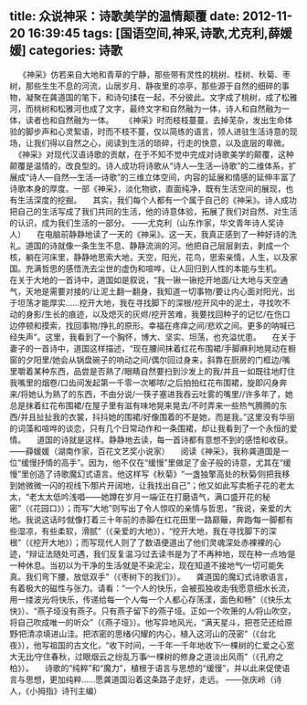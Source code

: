 title: 众说神采：诗歌美学的温情颠覆
date: 2012-11-20 16:39:45
tags: [国语空间,神采,诗歌,尤克利,薛媛媛]
categories: 诗歌
---
  &nbsp;
   &nbsp;
   《神采》仿若来自大地和青草的宁静，那些带有灵性的桃树、桂树、秋菊、枣树，那些生生不息的河流，山居岁月、静夜里的凉亭，那些源于自然的细碎的事物，凝聚在龚道国的笔下，和诗句揉在一起，不分彼此。文字成了桃树，成了松雅河，而桃树和松雅河也成了文字，最终文字和自然融为一体，诗人和自然融为一体，读者也和自然融为一体。
  &nbsp;
   &nbsp;
   《神<!-- more -->采》时而枝枝蔓蔓，去掉芜杂，发出生命体验的脚步声和心灵絮语，时而不枝不蔓，仅以简练的语言，领人进驻生活诗意的现场，让我们得以自然之心，阅读到生活的琐碎，行走的快意，以及底层的卑微。
  &nbsp;
   &nbsp;
   《神采》对现代汉语诗歌的贡献，在于不知不觉中完成对诗歌美学的颠覆，这种颠覆是温情的，改良型的。诗人成功将诗歌从“诗人—生活—诗歌”的二维体系，扩展成“诗人—自然—生活—诗歌”的三维立体空间，内容的延展和情感的延伸丰富了诗歌本身的厚度。一部《神采》，淡化物欲，直面纯净，既有生活空间的展现，也有生活深度的挖掘。
  &nbsp;
   &nbsp;
   其实，我们每个人都有一个属于自己的《神采》。诗人成功把自己的生活写成了我们共同的生活，他的诗意体验，拓展了我们对自然、对生活的认识，成为我们生活的一部分。
  ——尤克利（山东作家，华文青年诗人奖诗人）
  &nbsp;
   &nbsp;
   在电脑前静静地读了一天的《神采》。这一天，我真正感到了一种好诗的洗礼。道国的诗就像一条生生不息、静静流淌的河。他把自己层层剥去，剥成一个核，躺在河床里，静静地思索大地，天空，阳光，花鸟，思索亲情，人生，以及家国。充满哲思的感悟洗去尘世的虚伪和喧哗，让人回归到人性的本能与生机。
  &nbsp;
   &nbsp;
   在关于大地的一首诗中，道国如是叙说，“我一锹一锹挖开地面/让大地与天空通气，天地是需要对接的/让泥土翻一翻身，我知道一切事物/要让内心面对阳光，出于坦荡才能厚实……挖开大地，我在寻找脚下的深根/挖开风中的泥土，寻找吹不动的身影/生长的痕迹，以及熄灭的灰烬/挖开苦难，我要找回种子的记忆/在伤口边停顿和摸索，找回事物/挣扎的原形。幸福在疼痒之间/悲欢之间。更多的呐喊已经失声”。这里，我看到了一个胸怀，博大、坚实、坦荡，也充溢忧患。
  &nbsp;
   &nbsp;
   在关于妻子的一首诗中，道国这样描述，“现在腰间抹着红花布围裙/手脚麻利地晃动在橱窗的夕阳里/她会从锅盘碗子的响动之间/偶尔回过身来，斜靠在厨房的门框边/嘴里嚼着某种东西，品尝是否熟了/眼睛自然要扫到沙发上的我/并且一如既往地盯住我嘴里的烟卷/口齿间发起第一千零一次嘟哝/之后拍拍红花布围裙，旋即闪身奔来/将她认为熟了的东西，不由分说/一筷子塞进我吞云吐雾的嘴里//许多年了，她总是抹着红花布围裙/在屋子里有滋有味地晃来晃去/不时弄来一些热气腾腾的东西/并且扯扯我的衣裳，抖抖她的围裙/好像围着的不是她，而是我。”这里没有华丽的词藻和喧哗的谈恋，只有几个日常动作和一条围裙，却让我看到了一个永恒的爱情。
  &nbsp;
   &nbsp;
   道国的诗就是这样。静静地去读，每一首诗都有意想不到的感悟和收获。
  ——薛媛媛（湖南作家，百花文艺奖小说家）
  &nbsp;
   &nbsp;
   阅读《神采》，我称龚道国是一位“缓慢抒情的高手”。因为，他不仅在“缓慢”里做足了金子般的诗意，尤其在“缓慢”里创造了诗歌魔幻式语言。他这样写《秋菊》“一盏独擎高处的秋菊∕则把我移到她微微一闪的视线下∕那片开阔地，让我找出自己”；他又如此写卖栀子花的老太太，“老太太低吟浅唱——她蹲在岁月一端∕正在打磨语气，满口盛开花的秘密”（《花园口》）；而写“大地”则写出了令人惊叹的亲情与哲思，“我说，亲爱的大地。我说这话时∕就像打着三十年前的赤脚∕在红花田里一路巅簸，奔跑∕每一脚都有些湿凉，有些柔软，滑腻”（《亲爱的大地》），“挖开大地，我在寻找脚下的深根”（《挖开大地》）；而写现代人则了了数语便道出了他们灵魂深处赤裸裸的心迹，“辩证法随处可遇，我们反复温习∕过去读书是为了不再种地，现在种一点地∕是一种休息。当初以为干净的生活∕就是不染泥尘，现在知道不接地气∕一切可能失真。我们弯下腰，放低双手”（《枣树下的我们》）。
  &nbsp;
   &nbsp;
   龚道国的魔幻式诗歌语言，有着极大的磁性与张力。请看：“一个人的快乐，会被孤独收走∕我愿意细水长流，用一缕波光∕将快乐，传递给每一个人∕每一个人都心存荡漾，面色和畅”（《快乐太快》）、“燕子垭没有燕子。只有燕子留下的∕燕子垭。正如一个吹箫的人∕将山吹空，将自己吹成唯一的听众”（《燕子垭》）。他写异地风光，“满天星斗，把苍茫还给原野∕把清凉填进山洼。把浓密的思绪∕闪耀的内心，植入这河山的茂密”（《台北夜》），他写祖国的古文化，“收下时间，一千年一千年地收下∕一棵树的仁爱之心宽大无比∕守住春秋，过眼烟云之纷乱万事∕一棵树的修身之道淡出风雨”（《孔府之柏》）。
  &nbsp;
   &nbsp;
   诗歌的“纯粹”和“魔力”，植根于语言与思想的“缓慢”，并以此来促使语言与思想，更加纯粹……愿龚道国沿着这条路子走好，走远。
  ——张庆岭（诗人，《小拇指》诗刊主编）
